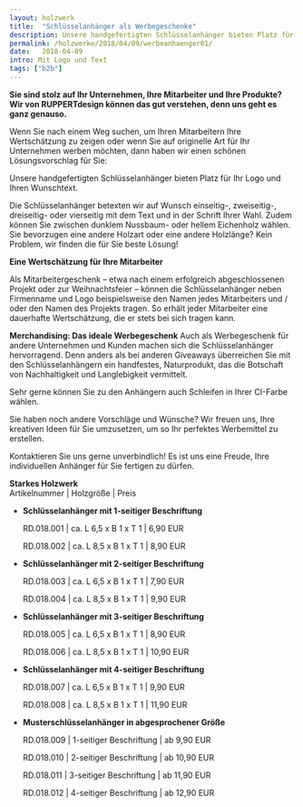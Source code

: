 ```yaml
---
layout: holzwerk
title:  "Schlüsselanhänger als Werbegeschenke"
description: Unsere handgefertigten Schlüsselanhänger bieten Platz für Ihr Logo und Ihren Wunschtext. 
permalink: /holzwerke/2018/04/09/werbeanhaenger01/
date:   2018-04-09
intro: Mit Logo und Text
tags: ["b2b"]
---
```



**Sie sind stolz auf Ihr Unternehmen, Ihre Mitarbeiter und Ihre Produkte? 
Wir von RUPPERTdesign können das gut verstehen, denn uns geht es ganz genauso.**

Wenn Sie nach einem Weg suchen, um Ihren Mitarbeitern Ihre Wertschätzung zu zeigen oder wenn Sie auf originelle Art für Ihr Unternehmen werben möchten, 
dann haben wir einen schönen Lösungsvorschlag für Sie:

Unsere handgefertigten Schlüsselanhänger bieten Platz für Ihr Logo und Ihren Wunschtext.

Die Schlüsselanhänger betexten wir auf Wunsch einseitig-, zweiseitig-, dreiseitig- oder vierseitig mit dem Text und in der Schrift Ihrer Wahl. 
Zudem können Sie zwischen dunklem Nussbaum- oder hellem Eichenholz wählen. 
Sie bevorzugen eine andere Holzart oder eine andere Holzlänge? Kein Problem, wir finden die für Sie beste Lösung!

**Eine Wertschätzung für Ihre Mitarbeiter**

Als Mitarbeitergeschenk – etwa nach einem erfolgreich abgeschlossenen Projekt oder zur Weihnachtsfeier – können die Schlüsselanhänger neben Firmenname und Logo beispielsweise den Namen jedes Mitarbeiters und / oder den Namen des Projekts tragen. 
So erhält jeder Mitarbeiter eine dauerhafte Wertschätzung, die er stets bei sich tragen kann. 

**Merchandising: Das ideale Werbegeschenk**
Auch als Werbegeschenk für andere Unternehmen und Kunden machen sich die Schlüsselanhänger hervorragend. 
Denn anders als bei anderen Giveaways überreichen Sie mit den Schlüsselanhängern ein handfestes, Naturprodukt, das die Botschaft von Nachhaltigkeit und Langlebigkeit vermittelt.

Sehr gerne können Sie zu den Anhängern auch Schleifen in Ihrer CI-Farbe wählen.

Sie haben noch andere Vorschläge und Wünsche? Wir freuen uns, 
Ihre kreativen Ideen für Sie umzusetzen, um so Ihr perfektes Werbemittel zu erstellen.


Kontaktieren Sie uns gerne unverbindlich! Es ist uns eine Freude, Ihre individuellen Anhänger für Sie fertigen zu dürfen. 


**Starkes Holzwerk**   
Artikelnummer \|  Holzgröße \| Preis

* **Schlüsselanhänger mit 1-seitiger Beschriftung**

	RD.018.001  \| 	ca. L 6,5 x B 1 x T 1  \| 6,90 EUR
	
	RD.018.002  \| 	ca. L 8,5 x B 1 x T 1  \| 8,90 EUR

* **Schlüsselanhänger mit 2-seitiger Beschriftung**

	RD.018.003  \| 	ca. L 6,5 x B 1 x T 1  \| 7,90 EUR
	
	RD.018.004  \| 	ca. L 8,5 x B 1 x T 1  \| 9,90 EUR

* **Schlüsselanhänger mit 3-seitiger Beschriftung**

	RD.018.005  \| 	ca. L 6,5 x B 1 x T 1  \| 8,90 EUR
	
	RD.018.006  \| 	ca. L 8,5 x B 1 x T 1  \| 10,90 EUR
	
* **Schlüsselanhänger mit 4-seitiger Beschriftung**     

	RD.018.007  \| 	ca. L 6,5 x B 1 x T 1  \| 9,90 EUR
	
	RD.018.008  \| 	ca. L 8,5 x B 1 x T 1  \| 11,90 EUR
	
	
* **Musterschlüsselanhänger in abgesprochener Größe**     

	RD.018.009  \| 	1-seitiger Beschriftung \| ab 9,90 EUR
	
	RD.018.010  \| 	2-seitiger Beschriftung \| ab 10,90 EUR
	
	RD.018.011  \| 	3-seitiger Beschriftung \| ab 11,90 EUR
	
	RD.018.012  \| 	4-seitiger Beschriftung \| ab 12,90 EUR
	
